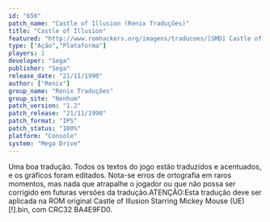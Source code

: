```yaml
---
id: "656"
patch_name: "Castle of Illusion (Renix Traduções)"
title: "Castle of Illusion"
featured: "http://www.romhackers.org/imagens/traducoes/[SMD] Castle of Illusion - Renix Traduções - 1.png"
type: ["Ação","Plataforma"]
players: 1
developer: "Sega"
publisher: "Sega"
release_date: "21/11/1990"
author: ["Renix"]
group_name: "Renix Traduções"
group_site: "Nenhum"
patch_version: "1.2"
patch_release: "21/11/1990"
patch_format: "IPS"
patch_status: "100%"
platform: "Console"
system: "Mega Drive"
---
```


Uma boa tradução. Todos os textos do jogo estão traduzidos e acentuados, e os gráficos foram editados. Nota-se erros de ortografia em raros momentos, mas nada que atrapalhe o jogador ou que não possa ser corrigido em futuras versões da tradução.ATENÇÃO:Esta tradução deve ser aplicada na ROM original Castle of Illusion Starring Mickey Mouse (UE) [!].bin, com CRC32 BA4E9FD0.